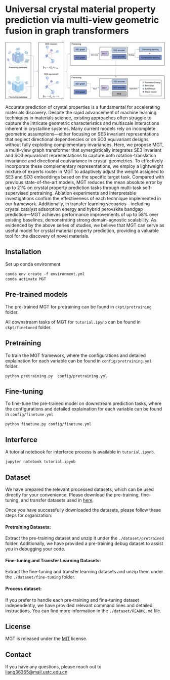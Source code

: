 # Universal crystal material property prediction via multi-view geometric fusion in graph transformers

![Fig.1.png](assert%2FFig.1.png)

Accurate prediction of crystal properties is a fundamental for accelerating materials discovery. Despite the rapid advancement of machine learning techniques in materials science, existing approaches often struggle to capture the intricate geometric characteristics and multiscale interactions inherent in crystalline systems. Many current models rely on incomplete geometric assumptions—either focusing on SE3 invariant representations that neglect directional dependencies or on SO3 equivariant designs without fully exploiting complementary invariances. Here, we propose MGT, a multi-view graph transformer that synergistically integrates SE3 invariant and SO3 equivariant representations to capture both rotation-translation invariance and directional equivariance in crystal geometries. To effectively incorporate these complementary representations, we employ a lightweight mixture of experts router in MGT to adaptively adjust the weight assigned to SE3 and SO3 embeddings based on the specific target task. Compared with previous state-of-the-art models, MGT reduces the mean absolute error by up to 21% on crystal property prediction tasks through multi-task self-supervised pretraining. Ablation experiments and interpretable investigations confirm the effectiveness of each technique implemented in our framework. Additionally, in transfer learning scenarios—including crystal catalyst adsorption energy and hybrid perovskite bandgap prediction—MGT achieves performance improvements of up to 58% over existing baselines, demonstrating strong domain-agnostic scalability. As evidenced by the above series of studies, we believe that MGT can serve as useful model for crystal material property prediction, providing a valuable tool for the discovery of novel materials.

## Installation

Set up conda environment

```
conda env create -f environment.yml
conda activate MGT
```

## Pre-trained models

The pre-trained MGT for pretraining can be found in `ckpt/pretraining` folder. 

All downstream tasks of MGT for `tutorial.ipynb` can be found in `ckpt/finetuned` folder.

## Pretraining

To train the MGT framework, where the configurations and detailed explaination for each variable can be found in `config/pretraining.yml` folder.

```
python pretraining.py  config/pretraining.yml
```

## Fine-tuning 

To fine-tune the pre-trained model on downstream prediction tasks, where the configurations and detailed explaination for each variable can be found in `config/finetune.yml`

```
python finetune.py config/finetune.yml
```

## Interferce

A tutorial notebook for interferce process is available in `tutorial.ipynb`.

```
jupyter notebook tutorial.ipynb
```

## Dataset 

We have prepared the relevant processed datasets, which can be used directly for your convenience. Please download the pre-training, fine-tuning, and transfer datasets used in [here](https://doi.org/10.5281/zenodo.15473642).

Once you have successfully downloaded the datasets, please follow these steps for organization:

#### Pretraining Datasets: 

Extract the pre-training dataset and unzip it under the `./dataset/pretrained` folder. Additionally, we have provided a pre-training debug dataset to assist you in debugging your code.

#### Fine-tuning and Transfer Learning Datasets:

Extract the fine-tuning and transfer learning datasets and unzip them under the `./dataset/fine-tuning` folder.

#### Process dataset:

If you prefer to handle each pre-training and fine-tuning dataset independently, we have provided relevant command lines and detailed instructions. You can find more information in the `./dataset/README.md` file.


## License

MGT is released under the [MIT](LICENSE) license.

## Contact

If you have any questions, please reach out to liang36365@mail.ustc.edu.cn
